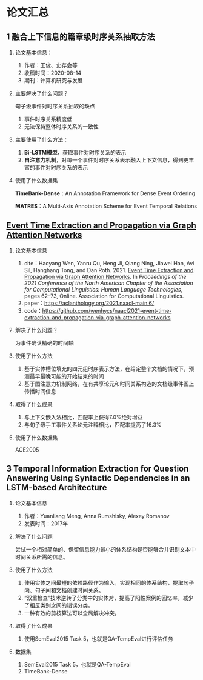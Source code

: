 # 论文汇总

## 1 **融合上下信息的篇章级时序关系抽取方法**

1.   论文基本信息：

     1.   作者：王俊、史存会等
     2.   收稿时间：2020-08-14
     3.   期刊：计算机研究与发展

2.   主要解决了什么问题？

     句子级事件对时序关系抽取的缺点

     1.   事件时序关系精度低
     2.   无法保持整体时序关系的一致性

3.   主要使用了什么方法：

     1.   **Bi-LSTM模型**，获取事件对时序关系的表示
     2.   **自注意力机制**，对每一个事件对时序关系表示融入上下文信息，得到更丰富的事件对时序关系的表示

4.   使用了什么数据集

     **TimeBank-Dense**：An Annotation Framework for Dense Event Ordering

     **MATRES**：A Multi-Axis Annotation Scheme for Event Temporal Relations

## [Event Time Extraction and Propagation via Graph Attention Networks](https://paperswithcode.com/paper/event-time-extraction-and-propagation-via)

1.   论文基本信息

     1.   cite：Haoyang Wen, Yanru Qu, Heng Ji, Qiang Ning, Jiawei Han, Avi Sil, Hanghang Tong, and Dan Roth. 2021. [Event Time Extraction and Propagation via Graph Attention Networks](https://aclanthology.org/2021.naacl-main.6). In *Proceedings of the 2021 Conference of the North American Chapter of the Association for Computational Linguistics: Human Language Technologies*, pages 62–73, Online. Association for Computational Linguistics.
     2.   paper：<https://aclanthology.org/2021.naacl-main.6/>
     3.   code：<https://github.com/wenhycs/naacl2021-event-time-extraction-and-propagation-via-graph-attention-networks>

2.   解决了什么问题？

     为事件确认精确的时间轴

3.   使用了什么方法

     1.   基于实体槽位填充的四元组时序表示方法，在给定整个文档的情况下，预测最早最晚可能的开始结束的时间
     2.   基于图注意力机制网络，在有共享论元和时间关系构造的文档级事件图上传播时间信息

4.   取得了什么成果

     1.   与上下文嵌入法相比，匹配率上获得7.0%绝对增益
     2.   与句子级手工事件关系论元注释相比，匹配率提高了16.3%

5.   使用了什么数据集

     ACE2005

## 3 Temporal Information Extraction for Question Answering Using  Syntactic Dependencies in an LSTM-based Architecture

1.   论文基本信息

     1.   作者：Yuanliang Meng, Anna Rumshisky, Alexey Romanov
     2.   发表时间：2017年

2.   解决了什么问题

     尝试一个相对简单的、保留信息能力最小的体系结构是否能够合并识别文本中时间关系所需的信息。

3.   使用了什么方法

     1.   使用实体之间最短的依赖路径作为输入，实现相同的体系结构，提取句子内、句子间和文档创建时间关系。
     2.   “双重检查”技术逆转了分类中的实体对，提高了阳性案例的回忆率，减少了相反类别之间的错误分类。
     3.   一种有效的剪枝算法可以全局解决冲突。

4.   取得了什么成果

     1.   使用SemEval2015 Task 5，也就是QA-TempEval进行评估任务

5.   数据集

     1.   SemEval2015 Task 5，也就是QA-TempEval
     2.   TimeBank-Dense